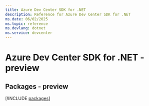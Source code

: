 ```yaml
---
title: Azure Dev Center SDK for .NET
description: Reference for Azure Dev Center SDK for .NET
ms.date: 06/02/2025
ms.topic: reference
ms.devlang: dotnet
ms.service: devcenter
---
```

# Azure Dev Center SDK for .NET - preview
## Packages - preview
[!INCLUDE [packages](dev-center-index.md)]